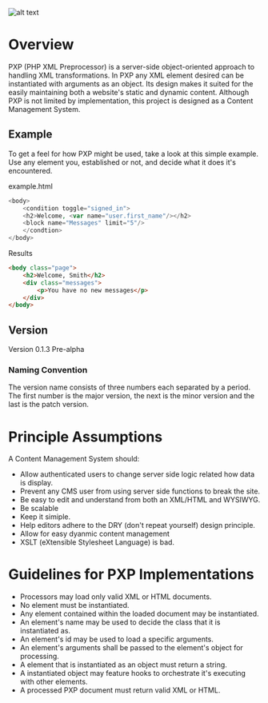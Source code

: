 ![alt text](https://github.com/hxtree/PXP/raw/master/site/assets/images/pxp/logo/179x100.jpg "PXP")

# Overview
PXP (PHP XML Preprocessor) is a server-side object-oriented approach to handling XML transformations.
In PXP any XML element desired can be instantiated with arguments as an object. Its design makes
it suited for the easily maintaining both a website's static and dynamic content. Although PXP
is not limited by implementation, this project is designed as a Content Management System. 


## Example
To get a feel for how PXP might be used, take a look at this simple example. 
Use any element you, established or not, and decide what it does it's encountered.

example.html
```php
<body>
    <condition toggle="signed_in">
	<h2>Welcome, <var name="user.first_name"/></h2>
	<block name="Messages" limit="5"/>
    </condtion>
</body>
```

Results
```HTML
<body class="page">
	<h2>Welcome, Smith</h2>
	<div class="messages">
		<p>You have no new messages</p>
	</div>
</body>
```

## Version
Version 0.1.3 Pre-alpha

### Naming Convention
The version name consists of three numbers each separated by a period. The first number is the major version,
the next is the minor version and the last is the patch version. 

# Principle Assumptions
A Content Management System should:
* Allow authenticated users to change server side logic related how data is display.
* Prevent any CMS user from using server side functions to break the site.
* Be easy to edit and understand from both an XML/HTML and WYSIWYG.
* Be scalable
* Keep it simiple.
* Help editors adhere to the DRY (don't repeat yourself) design principle.
* Allow for easy dyanmic content management
* XSLT (eXtensible Stylesheet Language) is bad.

# Guidelines for PXP Implementations
* Processors may load only valid XML or HTML documents.
* No element must be instantiated.	
* Any element contained within the loaded document may be instantiated.
* An element's name may be used to decide the class that it is instantiated as.
* An element's id may be used to load a specific arguments.
* An element's arguments shall be passed to the element's object for processing.
* A element that is instantiated as an object must return a string.
* A instantiated object may feature hooks to orchestrate it's executing with other elements.
* A processed PXP document must return valid XML or HTML.
